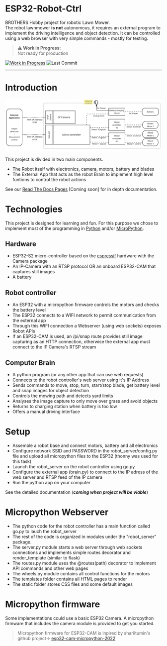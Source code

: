 # ESP32-Robot-Ctrl  
  
BROTHERS Hobby project for robotic Lawn Mower.  
The robot lawnmower **is not** autonomous, it requires an external program to implement the driving intelligence and object detection. It can be controlled using a web browser with very simple commands - mostly for testing.  

> **⚠️ Work in Progress:**  
> Not ready for production

[![Work in Progress](https://img.shields.io/badge/status-in_progress-yellow)](https://github.com/poivronjaune/ESP32-Robot-Ctrl)
![Last Commit](https://img.shields.io/github/last-commit/poivronjaune/ESP32-Robot-Ctrl)

---  

#     
# Introduction  
![image](images/componentsV2.png)  

This project is divided in two main components.  
- The Robot itself with electronics, camera, motors, battery and blades  
- The External App that acts as the robot Brain to implement high level funtions to control the robot actions    

See our [Read The Docs Pages](https://about.readthedocs.com/) [Coming soon] for in depth documentation.  

# Technologies
This project is designed for learning and fun. For this purpose we chose to implement most of the programming in [Python](https://www.python.org/) and/or [MicroPython](https://micropython.org/).  

## Hardware
- ESP32-S2 micro-controller based on the [espressif](https://www.espressif.com/en/products/socs/esp32-s2) hardware with the Camera package  
- An IP-Camera with an RTSP protocol OR an onboard ESP32-CAM that captures still images
- A battery

## Robot controller 
- An ESP32 with a micropython firmware controls the motors and checks the battery level  
- The ESP32 connects to a WIFI network to permit communication from the external app  
- Through this WIFI connection a Webserver (using web sockets) exposes Robot APIs
- If an ESP32-CAM is used, an /pi/snap route provides still image capturing as an HTTP connection, otherwise the external app must connect to the IP Camera's RTSP stream  

## Computer Brain
- A python program (or any other app that can use web requests)  
- Connects to the robot controller's web server using it's IP Address  
- Sends commands to move, stop, turn, start/stop blade, get battery level and snap images for object detection  
- Controls the mowing path and detects yard limits    
- Analyses the image capture to only move over grass and avoid objects  
- Returns to charging station when battery is too low  
- Offers a manual driving interface  

# Setup  
- Assemble a robot base and connect motors, battery and all electronics
- Configure network SSID and PASSWORD in the robot_server/config.py file and upload all micropython files to the ESP32 (thonny was used for this task)  
- Launch the robot_server on the robot controller using go.py
- Configure the external app (brain.py) to connect to the IP adress of the web server and RTSP feed of the IP camera
- Run the python app on your computer

See the detailed documentation (***coming when project will be viable***) 

# Micropython Webserver  
- The python code for the robot controller has a main function called go.py to lauch the robot_server
- The rest of the code is organized in modules under the "robot_server" package.  
- The server.py module starts a web server through web sockets connections and implements simple routes decorator and render_template (similar to flask)  
- The routes.py module uses the @routes(path) decorator to implement API commands and other web pages  
- The wheels.py module contains all control functions for the motors
- The templates folder contains all HTML pages to render 
- The static folder stores CSS files and some default images  

# Micropython firmware  
Some implementations could use a basic ESP32 Camera. A micropython firmware that includes the camera module is provided to get you started.  

> Micropython firmware for ESP32-CAM is inpired by shariltumin's github project->  [esp32-cam-micropython-2022](https://github.com/shariltumin/esp32-cam-micropython-2022)   
